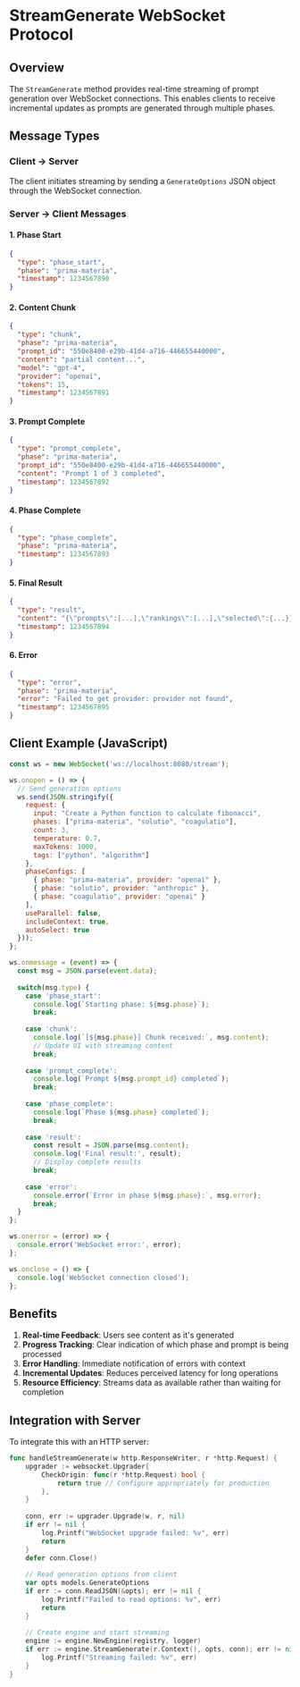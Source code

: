 # StreamGenerate WebSocket Protocol

## Overview
The `StreamGenerate` method provides real-time streaming of prompt generation over WebSocket connections. This enables clients to receive incremental updates as prompts are generated through multiple phases.

## Message Types

### Client → Server
The client initiates streaming by sending a `GenerateOptions` JSON object through the WebSocket connection.

### Server → Client Messages

#### 1. Phase Start
```json
{
  "type": "phase_start",
  "phase": "prima-materia",
  "timestamp": 1234567890
}
```

#### 2. Content Chunk
```json
{
  "type": "chunk",
  "phase": "prima-materia",
  "prompt_id": "550e8400-e29b-41d4-a716-446655440000",
  "content": "partial content...",
  "model": "gpt-4",
  "provider": "openai",
  "tokens": 15,
  "timestamp": 1234567891
}
```

#### 3. Prompt Complete
```json
{
  "type": "prompt_complete",
  "phase": "prima-materia",
  "prompt_id": "550e8400-e29b-41d4-a716-446655440000",
  "content": "Prompt 1 of 3 completed",
  "timestamp": 1234567892
}
```

#### 4. Phase Complete
```json
{
  "type": "phase_complete",
  "phase": "prima-materia",
  "timestamp": 1234567893
}
```

#### 5. Final Result
```json
{
  "type": "result",
  "content": "{\"prompts\":[...],\"rankings\":[...],\"selected\":{...}}",
  "timestamp": 1234567894
}
```

#### 6. Error
```json
{
  "type": "error",
  "phase": "prima-materia",
  "error": "Failed to get provider: provider not found",
  "timestamp": 1234567895
}
```

## Client Example (JavaScript)

```javascript
const ws = new WebSocket('ws://localhost:8080/stream');

ws.onopen = () => {
  // Send generation options
  ws.send(JSON.stringify({
    request: {
      input: "Create a Python function to calculate fibonacci",
      phases: ["prima-materia", "solutio", "coagulatio"],
      count: 3,
      temperature: 0.7,
      maxTokens: 1000,
      tags: ["python", "algorithm"]
    },
    phaseConfigs: [
      { phase: "prima-materia", provider: "openai" },
      { phase: "solutio", provider: "anthropic" },
      { phase: "coagulatio", provider: "openai" }
    ],
    useParallel: false,
    includeContext: true,
    autoSelect: true
  }));
};

ws.onmessage = (event) => {
  const msg = JSON.parse(event.data);
  
  switch(msg.type) {
    case 'phase_start':
      console.log(`Starting phase: ${msg.phase}`);
      break;
      
    case 'chunk':
      console.log(`[${msg.phase}] Chunk received:`, msg.content);
      // Update UI with streaming content
      break;
      
    case 'prompt_complete':
      console.log(`Prompt ${msg.prompt_id} completed`);
      break;
      
    case 'phase_complete':
      console.log(`Phase ${msg.phase} completed`);
      break;
      
    case 'result':
      const result = JSON.parse(msg.content);
      console.log('Final result:', result);
      // Display complete results
      break;
      
    case 'error':
      console.error(`Error in phase ${msg.phase}:`, msg.error);
      break;
  }
};

ws.onerror = (error) => {
  console.error('WebSocket error:', error);
};

ws.onclose = () => {
  console.log('WebSocket connection closed');
};
```

## Benefits

1. **Real-time Feedback**: Users see content as it's generated
2. **Progress Tracking**: Clear indication of which phase and prompt is being processed
3. **Error Handling**: Immediate notification of errors with context
4. **Incremental Updates**: Reduces perceived latency for long operations
5. **Resource Efficiency**: Streams data as available rather than waiting for completion

## Integration with Server

To integrate this with an HTTP server:

```go
func handleStreamGenerate(w http.ResponseWriter, r *http.Request) {
    upgrader := websocket.Upgrader{
        CheckOrigin: func(r *http.Request) bool {
            return true // Configure appropriately for production
        },
    }
    
    conn, err := upgrader.Upgrade(w, r, nil)
    if err != nil {
        log.Printf("WebSocket upgrade failed: %v", err)
        return
    }
    defer conn.Close()
    
    // Read generation options from client
    var opts models.GenerateOptions
    if err := conn.ReadJSON(&opts); err != nil {
        log.Printf("Failed to read options: %v", err)
        return
    }
    
    // Create engine and start streaming
    engine := engine.NewEngine(registry, logger)
    if err := engine.StreamGenerate(r.Context(), opts, conn); err != nil {
        log.Printf("Streaming failed: %v", err)
    }
}
```